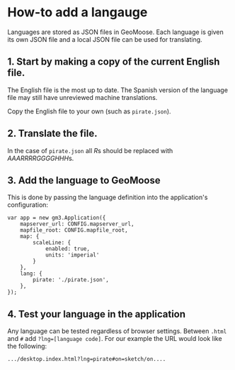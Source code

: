 # How-to add a langauge

Languages are stored as JSON files in GeoMoose. Each language is given its own JSON file and a local JSON file can be used for translating.

## 1. Start by making a copy of the current English file.

The English file is the most up to date. The Spanish version of the language file may still have unreviewed machine translations.

Copy the English file to your own (such as `pirate.json`).

## 2. Translate the file.

In the case of `pirate.json` all *R*s should be replaced with *AAARRRRGGGGHHH*s.

## 3. Add the language to GeoMoose

This is done by passing the language definition into the application's configuration:

```
var app = new gm3.Application({
    mapserver_url: CONFIG.mapserver_url,
    mapfile_root: CONFIG.mapfile_root,
    map: {
        scaleLine: {
            enabled: true,
            units: 'imperial'
        }
    },
    lang: {
        pirate: './pirate.json',
    },
});
```

## 4. Test your language in the application

Any language can be tested regardless of browser settings. Between `.html` and `#` add `?lng=[language code]`. For our example the URL would look like the following:

```
.../desktop.index.html?lng=pirate#on=sketch/on....
```
